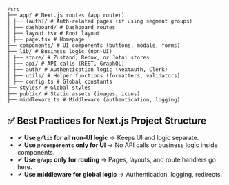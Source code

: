 ```
/src
├── app/ # Next.js routes (app router)
│ ├── (auth)/ # Auth-related pages (if using segment groups)
│ ├── dashboard/ # Dashboard routes
│ ├── layout.tsx # Root layout
│ ├── page.tsx # Homepage
├── components/ # UI components (buttons, modals, forms)
├── lib/ # Business logic (non-UI)
│ ├── store/ # Zustand, Redux, or Jotai stores
│ ├── api/ # API calls (REST, GraphQL)
│ ├── auth/ # Authentication logic (NextAuth, Clerk)
│ ├── utils/ # Helper functions (formatters, validators)
│ ├── config.ts # Global constants
├── styles/ # Global styles
├── public/ # Static assets (images, icons)
├── middleware.ts # Middleware (authentication, logging)
```
## ✅ Best Practices for Next.js Project Structure
- ✔ **Use `@/lib` for all non-UI logic** → Keeps UI and logic separate.  
- ✔ **Use `@/components` only for UI** → No API calls or business logic inside components.  
- ✔ **Use `@/app` only for routing** → Pages, layouts, and route handlers go here.  
- ✔ **Use middleware for global logic** → Authentication, logging, redirects.  
